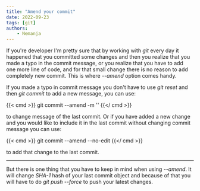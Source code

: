 ```yaml
---
title: "Amend your commit"
date: 2022-09-23
tags: [git]
authors:
    - Nemanja
---
```


If you're developer I'm pretty sure that by working with *git* every day it happened that you committed some changes
and then you realize that you made a typo in the commit message, or you realize that you have to add one more
line of code, and for that small change there is no reason to add completely new commit.
This is where *--amend* option comes handy.

If you made a typo in commit message you don't have to use *git reset* and then *git commit* to add a new message,
you can use:

{{< cmd >}}
git commit --amend -m '<commit-message>'
{{</ cmd >}}

to change message of the last commit. Or if you have added a new change and you would like to include it in the
last commit without changing commit message you can use:

{{< cmd >}}
git commit --amend --no-edit
{{</ cmd >}}

to add that change to the last commit.

- - -
But there is one thing that you have to keep in mind when using *--amend*. It will change *SHA-1* hash of your
last commit object and because of that you will have to do *git push --force* to push your latest changes.
